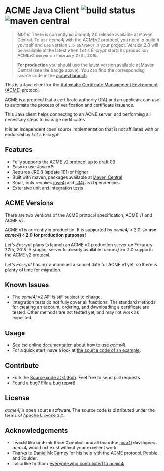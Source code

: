 # ACME Java Client ![build status](https://shredzone.org/badge/acme4j.svg) ![maven central](https://maven-badges.herokuapp.com/maven-central/org.shredzone.acme4j/acme4j/badge.svg)

> **NOTE:** There is currently no _acme4j_ 2.0 release available at Maven Central. To use _acme4j_ with the ACMEv2 protocol, you need to build it yourself and use version `2.0-SNAPSHOT` in your project. Version 2.0 will be available at the latest when _Let's Encrypt_ starts its production ACMEv2 server on February 27th, 2018.
>
> **For production** you should use the latest version available at Maven Central (see the badge above). You can find the corresponding source code in the [acmev1 branch](https://github.com/shred/acme4j/tree/acmev1).

This is a Java client for the [Automatic Certificate Management Environment (ACME)](https://tools.ietf.org/html/draft-ietf-acme-acme-09) protocol.

ACME is a protocol that a certificate authority (CA) and an applicant can use to automate the process of verification and certificate issuance.

This Java client helps connecting to an ACME server, and performing all necessary steps to manage certificates.

It is an independent open source implementation that is not affiliated with or endorsed by _Let's Encrypt_.

## Features

* Fully supports the ACME v2 protocol up to [draft 09](https://tools.ietf.org/html/draft-ietf-acme-acme-09)
* Easy to use Java API
* Requires JRE 8 (update 101) or higher
* Built with maven, packages available at [Maven Central](http://search.maven.org/#search|ga|1|g%3A%22org.shredzone.acme4j%22)
* Small, only requires [jose4j](https://bitbucket.org/b_c/jose4j/wiki/Home) and [slf4j](http://www.slf4j.org/) as dependencies
* Extensive unit and integration tests

## ACME Versions

There are two versions of the ACME protocol specification, ACME v1 and ACME v2.

ACME v1 is currently in production. It is supported by _acme4j_ < 2.0, so **use _acme4j_ < 2.0 for production purposes!**

_Let's Encrypt_ plans to launch an ACME v2 production server on Feburary 27th, 2018. A staging server is already available. _acme4j_ >= 2.0 supports the ACME v2 protocol.

_Let's Encrypt_ has not announced a sunset date for ACME v1 yet, so there is plenty of time for migration.

## Known Issues

* The _acme4j_ v2 API is still subject to change.
* Integration tests do not fully cover all functions. The standard methods for creating an account, ordering, and downloading a certificate are tested. Other methods are not tested yet, and may not work as expected.

## Usage

* See the [online documentation](https://shredzone.org/maven/acme4j/) about how to use _acme4j_.
* For a quick start, have a look at [the source code of an example](https://github.com/shred/acme4j/blob/master/acme4j-example/src/main/java/org/shredzone/acme4j/ClientTest.java).

## Contribute

* Fork the [Source code at GitHub](https://github.com/shred/acme4j). Feel free to send pull requests.
* Found a bug? [File a bug report!](https://github.com/shred/acme4j/issues)

## License

_acme4j_ is open source software. The source code is distributed under the terms of [Apache License 2.0](http://www.apache.org/licenses/LICENSE-2.0).

## Acknowledgements

* I would like to thank Brian Campbell and all the other [jose4j](https://bitbucket.org/b_c/jose4j/wiki/Home) developers. _acme4j_ would not exist without your excellent work.
* Thanks to [Daniel McCarney](https://github.com/cpu) for his help with the ACME protocol, Pebble, and Boulder.
* I also like to thank [everyone who contributed to _acme4j_](https://github.com/shred/acme4j/graphs/contributors).
